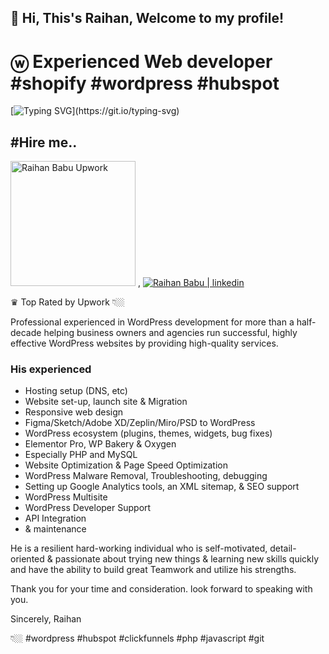 ## 👋 Hi, This's Raihan, Welcome to my profile!

# ⓦ Experienced Web developer #shopify #wordpress #hubspot

[![Typing SVG](https://readme-typing-svg.herokuapp.com?height=40&lines=Nice+to+meet+you...;I'm+a+Full+Stack+Web+Developer;and+Web+Designer;WordPress+Developer;Elementor+Pro+Expert;And+more...)](https://git.io/typing-svg)

## #Hire me..

<p>
  <a href="https://www.upwork.com/freelancers/raihanbabubd">
    <img alt="Raihan Babu Upwork" src="https://upload.wikimedia.org/wikipedia/commons/thumb/f/f4/Upwork_Logo.svg/250px-Upwork_Logo.svg.png" width="200px" title="ⓦ Experienced Web developer #Upwork #Shopify #WordPress #HubSpot" /></a> 
<!--  <a href="https://www.fiverr.com/wordpress48hour">
    <img alt="Raihan Babu Fiverr" title="WordPress Developer Fiverr Raihan Babu" src="https://upload.wikimedia.org/wikipedia/commons/thumb/1/18/Fiverr_Logo_09.2020.svg/1280px-Fiverr_Logo_09.2020.svg.png" width="200px" /></a> -->
    , 
<a href="https://www.linkedin.com/in/raihanbabu">
    <img alt="Raihan Babu | linkedin" title="ⓦ Experienced Web developer #shopify #wordpress #hubspot" src="https://about.linkedin.com/content/dam/me/about/LinkedIn_Icon.jpg.original.jpg" /></a> 
</p>

<!--
**raihanbabu/raihanbabu** is a ✨ _special_ ✨ repository because its `README.md` (this file) appears on your GitHub profile.

Here are some ideas to get you started:

- 🔭 I’m currently working on ...
- 🌱 I’m currently learning ...
- 👯 I’m looking to collaborate on ...
- 🤔 I’m looking for help with ...
- 💬 Ask me about ...
- 📫 How to reach me: ...
- 😄 Pronouns: ...
- ⚡ Fun fact: ...
-->

♛ Top Rated by Upwork 👇🏼

Professional experienced in WordPress development for more than a half-decade helping business owners and agencies run successful, highly effective WordPress websites by providing high-quality services.

### His experienced 

* Hosting setup (DNS, etc)
* Website set-up, launch site & Migration
* Responsive web design
* Figma/Sketch/Adobe XD/Zeplin/Miro/PSD to WordPress
* WordPress ecosystem (plugins, themes, widgets, bug fixes)
* Elementor Pro, WP Bakery & Oxygen
* Especially PHP and MySQL
* Website Optimization & Page Speed Optimization
* WordPress Malware Removal, Troubleshooting, debugging
* Setting up Google Analytics tools, an XML sitemap, & SEO support
* WordPress Multisite
* WordPress Developer Support
* API Integration
* & maintenance

He is a resilient hard-working individual who is self-motivated, detail-oriented & passionate about trying new things & learning new skills quickly and have the ability to build great Teamwork and utilize his strengths.

Thank you for your time and consideration. look forward to speaking with you.

Sincerely,
Raihan

👇🏼
#wordpress #hubspot #clickfunnels #php #javascript #git
